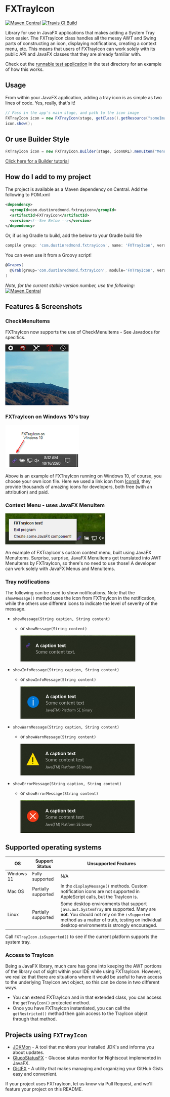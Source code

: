 # FXTrayIcon

[![Maven Central](https://img.shields.io/maven-central/v/com.dustinredmond.fxtrayicon/FXTrayIcon.svg?label=Maven%20Central)](https://search.maven.org/search?q=g:%22com.dustinredmond.fxtrayicon%22%20AND%20a:%22FXTrayIcon%22)
[![Travis CI Build](https://travis-ci.com/dustinkredmond/FXTrayIcon.svg?branch=main)](https://travis-ci.com/dustinkredmond/FXTrayIcon)

Library for use in JavaFX applications that makes adding a System Tray icon easier.
The FXTrayIcon class handles all the messy AWT and Swing parts of constructing an icon,
displaying notifications, creating a context menu, etc. This means that users of FXTrayIcon can
work solely with its public API and JavaFX classes that they are already familiar with.

Check out the [runnable test application](./src/test/java/com/dustinredmond/fxtrayicon/RunnableTest.java) in the test directory for an example of how this works.

## Usage

From within your JavaFX application, adding a tray icon is as simple as two lines of code.
Yes, really, that's it!

```java
// Pass in the app's main stage, and path to the icon image
FXTrayIcon icon = new FXTrayIcon(stage, getClass().getResource("someImageFile.png"));
icon.show();
```

## Or use Builder Style

```java
FXTrayIcon icon = new FXTrayIcon.Builder(stage, iconURL).menuItem("Menu 1", e-> myMethod()).addExitItem().show().build();
```

[Click here for a Builder tutorial](https://github.com/dustinkredmond/FXTrayIcon/blob/main/BuilderTutorial.md)

## How do I add to my project

The project is available as a Maven dependency on Central. Add the following to POM.xml

```xml
<dependency>
  <groupId>com.dustinredmond.fxtrayicon</groupId>
  <artifactId>FXTrayIcon</artifactId>
  <version><!--See Below --></version>
</dependency>
```

Or, if using Gradle to build, add the below to your Gradle build file

```groovy
compile group: 'com.dustinredmond.fxtrayicon', name: 'FXTrayIcon', version: '<see below>'
```

You can even use it from a Groovy script!

```groovy
@Grapes(
  @Grab(group='com.dustinredmond.fxtrayicon', module='FXTrayIcon', version='<see below>')
)
```

*Note, for the current stable version number, use the following:*
[![Maven Central](https://img.shields.io/maven-central/v/com.dustinredmond.fxtrayicon/FXTrayIcon.svg?label=Maven%20Central)](https://search.maven.org/search?q=g:%22com.dustinredmond.fxtrayicon%22%20AND%20a:%22FXTrayIcon%22)

## Features & Screenshots

### CheckMenuItems

FXTrayIcon now supports the use of CheckMenuItems - See Javadocs for specifics.

![FXTCheck](./img/FXTCheck.gif)

### FXTrayIcon on Windows 10's tray

![FXTrayIcon example](./img/fxtrayicon-1.png)

Above is an example of FXTrayIcon running on Windows 10, of course, you choose your own icon file.
Here we used a link icon from [Icons8](https://www.icons8.com), they provide thousands of amazing
icons for developers, both free (with an attribution) and paid.

### Context Menu - uses JavaFX MenuItem

![FXTrayIcon menu example](./img/fxtrayicon-2.png)

An example of FXTrayIcon's custom context menu, built using JavaFX MenuItems.
Surprise, surprise, JavaFX MenuItems get translated into AWT MenuItems by FXTrayIcon,
so there's no need to use those! A developer can work solely with JavaFX Menus and MenuItems.

### Tray notifications

The following can be used to show notifications. Note that the `showMessage()` method
uses the icon from FXTrayIcon in the notification, while the others use different icons
to indicate the level of severity of the message.

- `showMessage(String caption, String content)`
    - or `showMessage(String content)`

      ![showMessage](./img/showDefault.png)

- `showInfoMessage(String caption, String content)`
    - or `showInfoMessage(String content)`

      ![showInfoMessage](./img/showInfo.png)

- `showWarnMessage(String caption, String content)`
    - or `showWarnMessage(String content)`

      ![showWarnMessage](./img/showWarn.png)

- `showErrorMessage(String caption, String content)`
    - or `showErrorMessage(String content)`

      ![showErrorMessage](./img/showError.png)

## Supported operating systems

| OS         | Support Status      | Unsupported Features                                                                                                                                                                                                                   |
|------------|---------------------|----------------------------------------------------------------------------------------------------------------------------------------------------------------------------------------------------------------------------------------|
| Windows 11 | Fully supported     | N/A                                                                                                                                                                                                                                    |
| Mac OS     | Partially supported | In the `displayMessage()` methods. Custom notification icons are not supported in AppleScript calls, but the TrayIcon is.                                                                                                              |
| Linux      | Partially supported | Some desktop environments that support `java.awt.SystemTray` are supported. Many are **not**. You should not rely on the `isSupported` method as a matter of truth, testing on individual desktop environments is strongly encouraged. |

Call `FXTrayIcon.isSupported()` to see if the current platform
supports the system tray.

### Access to TrayIcon

Being a JavaFX library, much care has gone into keeping the AWT portions of the library out of sight within your IDE while using FXTrayIcon. However, we realize that there are situations where it would be useful to have access to the
underlying TrayIcon awt object, so this can be done in two different ways.

-   You can extend FXTrayIcon and in that extended class, you can access the `getTrayIcon()` protected method.
-   Once you have FXTrayIcon instantiated, you can call the `getRestricted()` method then gain access to the TrayIcon object through that method.

## Projects using `FXTrayIcon`

- [JDKMon](https://github.com/HanSolo/JDKMon) - A tool that monitors your installed JDK's and informs you about updates.
- [GlucoStatusFX](https://github.com/HanSolo/glucostatusfx) - Glucose status monitor for Nightscout implemented in JavaFX.
- [GistFX](https://github.com/RedmondSims/GistFX) - A utility that makes managing and organizing your GitHub Gists easy and convenient.

If your project uses FXTrayIcon, let us know via Pull Request, and we'll feature your project on this README.
